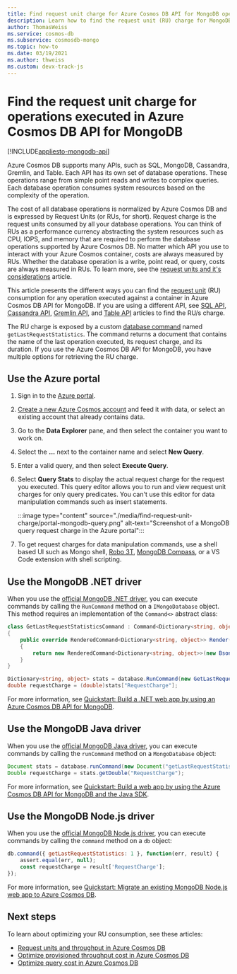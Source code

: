 ```yaml
---
title: Find request unit charge for Azure Cosmos DB API for MongoDB operations
description: Learn how to find the request unit (RU) charge for MongoDB queries executed against an Azure Cosmos container. You can use the Azure portal, MongoDB .NET, Java, Node.js drivers.
author: ThomasWeiss
ms.service: cosmos-db
ms.subservice: cosmosdb-mongo
ms.topic: how-to
ms.date: 03/19/2021
ms.author: thweiss
ms.custom: devx-track-js
---
```


# Find the request unit charge for operations executed in Azure Cosmos DB API for MongoDB
[!INCLUDE[appliesto-mongodb-api](includes/appliesto-mongodb-api.md)]

Azure Cosmos DB supports many APIs, such as SQL, MongoDB, Cassandra, Gremlin, and Table. Each API has its own set of database operations. These operations range from simple point reads and writes to complex queries. Each database operation consumes system resources based on the complexity of the operation.

The cost of all database operations is normalized by Azure Cosmos DB and is expressed by Request Units (or RUs, for short). Request charge is the request units consumed by all your database operations. You can think of RUs as a performance currency abstracting the system resources such as CPU, IOPS, and memory that are required to perform the database operations supported by Azure Cosmos DB. No matter which API you use to interact with your Azure Cosmos container, costs are always measured by RUs. Whether the database operation is a write, point read, or query, costs are always measured in RUs. To learn more, see the [request units and it's considerations](request-units.md) article.

This article presents the different ways you can find the [request unit](request-units.md) (RU) consumption for any operation executed against a container in Azure Cosmos DB API for MongoDB. If you are using a different API, see [SQL API](find-request-unit-charge.md), [Cassandra API](find-request-unit-charge-cassandra.md), [Gremlin API](find-request-unit-charge-gremlin.md), and [Table API](find-request-unit-charge-table.md) articles to find the RU/s charge.

The RU charge is exposed by a custom [database command](https://docs.mongodb.com/manual/reference/command/) named `getLastRequestStatistics`. The command returns a document that contains the name of the last operation executed, its request charge, and its duration. If you use the Azure Cosmos DB API for MongoDB, you have multiple options for retrieving the RU charge.

## Use the Azure portal

1. Sign in to the [Azure portal](https://portal.azure.com/).

1. [Create a new Azure Cosmos account](create-mongodb-dotnet.md#create-a-database-account) and feed it with data, or select an existing account that already contains data.

1. Go to the **Data Explorer** pane, and then select the container you want to work on.

1. Select the **...** next to the container name and select **New Query**.

1. Enter a valid query, and then select **Execute Query**.

1. Select **Query Stats** to display the actual request charge for the request you executed. This query editor allows you to run and view request unit charges for only query predicates. You can't use this editor for data manipulation commands such as insert statements.

   :::image type="content" source="./media/find-request-unit-charge/portal-mongodb-query.png" alt-text="Screenshot of a MongoDB query request charge in the Azure portal":::

1. To get request charges for data manipulation commands, use a shell based UI such as Mongo shell, [Robo 3T](mongodb-robomongo.md), [MongoDB Compass](mongodb-compass.md), or a VS Code extension with shell scripting.

## Use the MongoDB .NET driver

When you use the [official MongoDB .NET driver](https://docs.mongodb.com/ecosystem/drivers/csharp/), you can execute commands by calling the `RunCommand` method on a `IMongoDatabase` object. This method requires an implementation of the `Command<>` abstract class:

```csharp
class GetLastRequestStatisticsCommand : Command<Dictionary<string, object>>
{
    public override RenderedCommand<Dictionary<string, object>> Render(IBsonSerializerRegistry serializerRegistry)
    {
        return new RenderedCommand<Dictionary<string, object>>(new BsonDocument("getLastRequestStatistics", 1), serializerRegistry.GetSerializer<Dictionary<string, object>>());
    }
}

Dictionary<string, object> stats = database.RunCommand(new GetLastRequestStatisticsCommand());
double requestCharge = (double)stats["RequestCharge"];
```

For more information, see [Quickstart: Build a .NET web app by using an Azure Cosmos DB API for MongoDB](create-mongodb-dotnet.md).

## Use the MongoDB Java driver


When you use the [official MongoDB Java driver](https://mongodb.github.io/mongo-java-driver/), you can execute commands by calling the `runCommand` method on a `MongoDatabase` object:

```java
Document stats = database.runCommand(new Document("getLastRequestStatistics", 1));
Double requestCharge = stats.getDouble("RequestCharge");
```

For more information, see [Quickstart: Build a web app by using the Azure Cosmos DB API for MongoDB and the Java SDK](create-mongodb-java.md).

## Use the MongoDB Node.js driver

When you use the [official MongoDB Node.js driver](https://mongodb.github.io/node-mongodb-native/), you can execute commands by calling the `command` method on a `db` object:

```javascript
db.command({ getLastRequestStatistics: 1 }, function(err, result) {
    assert.equal(err, null);
    const requestCharge = result['RequestCharge'];
});
```

For more information, see [Quickstart: Migrate an existing MongoDB Node.js web app to Azure Cosmos DB](create-mongodb-nodejs.md).

## Next steps

To learn about optimizing your RU consumption, see these articles:

* [Request units and throughput in Azure Cosmos DB](request-units.md)
* [Optimize provisioned throughput cost in Azure Cosmos DB](optimize-cost-throughput.md)
* [Optimize query cost in Azure Cosmos DB](./optimize-cost-reads-writes.md)